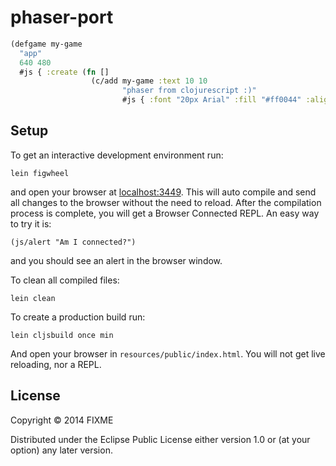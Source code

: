 # phaser-port

```clojure
(defgame my-game
  "app"
  640 480
  #js { :create (fn []
                  (c/add my-game :text 10 10
                         "phaser from clojurescript :)"
                         #js { :font "20px Arial" :fill "#ff0044" :align "center" }))})
```

## Setup

To get an interactive development environment run:

    lein figwheel

and open your browser at [localhost:3449](http://localhost:3449/).
This will auto compile and send all changes to the browser without the
need to reload. After the compilation process is complete, you will
get a Browser Connected REPL. An easy way to try it is:

    (js/alert "Am I connected?")

and you should see an alert in the browser window.

To clean all compiled files:

    lein clean

To create a production build run:

    lein cljsbuild once min

And open your browser in `resources/public/index.html`. You will not
get live reloading, nor a REPL. 

## License

Copyright © 2014 FIXME

Distributed under the Eclipse Public License either version 1.0 or (at your option) any later version.
